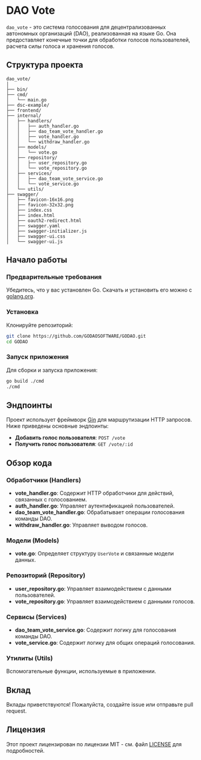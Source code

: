    # DAO Vote

   `dao_vote` - это система голосования для децентрализованных автономных организаций (DAO), реализованная на языке Go. Она предоставляет конечные точки для обработки голосов пользователей, расчета силы голоса и хранения голосов.

   ## Структура проекта

   ```plaintext
   dao_vote/
   │
   ├── bin/
   ├── cmd/
   │   └── main.go
   ├── dsc-example/
   ├── frontend/
   ├── internal/
   │   ├── handlers/
   │   │   ├── auth_handler.go
   │   │   ├── dao_team_vote_handler.go
   │   │   ├── vote_handler.go
   │   │   └── withdraw_handler.go
   │   ├── models/
   │   │   └── vote.go
   │   ├── repository/
   │   │   ├── user_repository.go
   │   │   └── vote_repository.go
   │   ├── services/
   │   │   ├── dao_team_vote_service.go
   │   │   └── vote_service.go
   │   └── utils/
   ├── swagger/
   │   ├── favicon-16x16.png
   │   ├── favicon-32x32.png
   │   ├── index.css
   │   ├── index.html
   │   ├── oauth2-redirect.html
   │   ├── swagger.yaml
   │   ├── swagger-initializer.js
   │   ├── swagger-ui.css
   │   └── swagger-ui.js
   ```

   ## Начало работы

   ### Предварительные требования

   Убедитесь, что у вас установлен Go. Скачать и установить его можно с [golang.org](https://golang.org/dl/).

   ### Установка

   Клонируйте репозиторий:

   ```bash
   git clone https://github.com/GODAOSOFTWARE/GODAO.git
   cd GODAO
   ```

   ### Запуск приложения

   Для сборки и запуска приложения:

   ```bash
   go build ./cmd
   ./cmd
   ```

   ## Эндпоинты

   Проект использует фреймворк [Gin](https://github.com/gin-gonic/gin) для маршрутизации HTTP запросов. Ниже приведены основные эндпоинты:

   - **Добавить голос пользователя**: `POST /vote`
   - **Получить голос пользователя**: `GET /vote/:id`

   ## Обзор кода

   ### Обработчики (Handlers)

   - **vote_handler.go**: Содержит HTTP обработчики для действий, связанных с голосованием.
   - **auth_handler.go**: Управляет аутентификацией пользователей.
   - **dao_team_vote_handler.go**: Обрабатывает операции голосования команды DAO.
   - **withdraw_handler.go**: Управляет выводом голосов.

   ### Модели (Models)

   - **vote.go**: Определяет структуру `UserVote` и связанные модели данных.

   ### Репозиторий (Repository)

   - **user_repository.go**: Управляет взаимодействием с данными пользователей.
   - **vote_repository.go**: Управляет взаимодействием с данными голосов.

   ### Сервисы (Services)

   - **dao_team_vote_service.go**: Содержит логику для голосования команды DAO.
   - **vote_service.go**: Содержит логику для общих операций голосования.

   ### Утилиты (Utils)

   Вспомогательные функции, используемые в приложении.

   ## Вклад

   Вклады приветствуются! Пожалуйста, создайте issue или отправьте pull request.

   ## Лицензия

   Этот проект лицензирован по лицензии MIT - см. файл [LICENSE](LICENSE) для подробностей.
   ```
